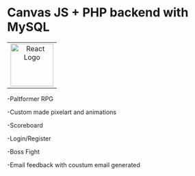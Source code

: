 # Canvas JS + PHP backend with MySQL

<table>
  <tr>
    <td align="center">
      <img src="https://upload.wikimedia.org/wikipedia/commons/thumb/9/99/Unofficial_JavaScript_logo_2.svg/2048px-Unofficial_JavaScript_logo_2.svg.png" alt="React Logo" width="100" height="100" />
    </td>

  </tr>
</table>

-Paltformer RPG

-Custom made pixelart and animations

-Scoreboard

-Login/Register

-Boss Fight

-Email feedback with coustum email generated
